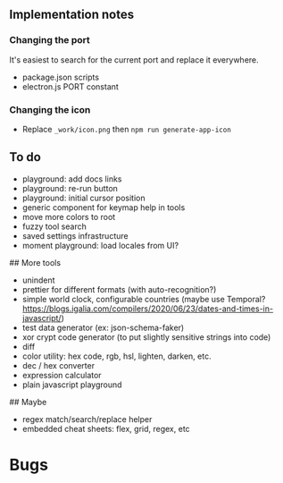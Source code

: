 ## Implementation notes

### Changing the port

It's easiest to search for the current port and replace it everywhere.

- package.json scripts
- electron.js PORT constant

### Changing the icon

- Replace `_work/icon.png` then `npm run generate-app-icon`

## To do

- playground: add docs links
- playground: re-run button
- playground: initial cursor position
- generic component for keymap help in tools
- move more colors to root
- fuzzy tool search
- saved settings infrastructure
- moment playground: load locales from UI?

## More tools

- unindent
- prettier for different formats (with auto-recognition?)
- simple world clock, configurable countries
  (maybe use Temporal? https://blogs.igalia.com/compilers/2020/06/23/dates-and-times-in-javascript/)
- test data generator (ex: json-schema-faker)
- xor crypt code generator (to put slightly sensitive strings into code)
- diff
- color utility: hex code, rgb, hsl, lighten, darken, etc.
- dec / hex converter
- expression calculator
- plain javascript playground

## Maybe

- regex match/search/replace helper
- embedded cheat sheets: flex, grid, regex, etc

# Bugs
